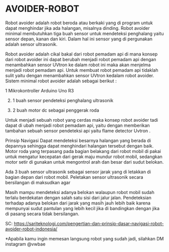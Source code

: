 # AVOIDER-ROBOT
Robot avoider adalah robot beroda atau berkaki yang di program untuk dapat menghindar jika ada halangan, misalnya dinding. Robot avoider minimal membutuhkan tiga buah sensor untuk mendeteksi penghalang yaitu sensor depan, kanan dan kiri. Dalam hal ini sensor yang di pergunakan adalah sensor ultrasonik.

Robot avoider adalah cikal bakal dari robot pemadam api di mana konsep dari robot avoider ini dapat berubah menjadi robot pemadam api dengan menambahkan sensor UVtron ke dalam robot ini maka akan menjelma menjadi robot pemadam api. Untuk membuat robot pemadam api tidaklah sulit yaitu dengan menambahkan sensor UVtron kedalam robot avoider. Sistem minimal robot avoider adalah sebagai berikut :

1 Mikrokontroller Arduino Uno R3

2. 1 buah sensor pendeteksi penghalang ultrasonik
   
3. 2 buah motor dc sebagai penggerak roda

Untuk menjadi sebuah robot yang cerdas maka konsep robot avoider tadi dapat di ubah menjadi robot pemadam api, yaitu dengan memberikan tambahan sebuah sensor pendeteksi api yaitu flame detector Uvtron .

Prinsip Navigasi
Dapat mendeteksi besarnya halangan yang berada di depannya sehingga dapat menghindari halangan tersebut dengan baik. Motor roda yang terpasang pada bagian belakang dari robot mobil di pakai untuk mengatur kecepatan dari gerak maju mundur robot mobil, sedangkan motor setir di gunakan untuk mengontrol arah dan besar dari sudut belokan.

Ada 3 buah sensor ultrasonik sebagai sensor jarak yang di letakkan di bagian depan dari robot mobil. Peletakan sensor ultrasonik secara bersilangan di maksudkan agar

Masih mampu mendeteksi adanya belokan walaupun robot mobil sudah terlalu berdekatan dengan salah satu sisi dari jalur jalan. Pendeteksian terhadap adanya belokan dari jarak yang masih jauh lebih baik karena mempunyai sudut pantulan yang lebih kecil jika di bandingkan dengan jika di pasang secara tidak bersilangan.

SC: https://sariteknologi.com/pengertian-dan-prinsip-dasar-navigasi-robot-avoider-robot-indonesia/

*Apabila kamu ingin memesan langsung robot yang sudah jadi, silahkan DM instagram @vwbae
